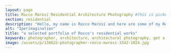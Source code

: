 ```yaml
---
layout: page
title: Rocco Marosi Residential Architecture Photography #this is picked up by Jekyll SEO tag
section: residential
description: "Hello, my name is Rocco Marosi and here are some of my Residential Architecture Photography works"
alt: "Iperimagination"
title: "a selected portfolio of Rocco's residential works"
keywords: photographer, architecture, architectural photography, get a quote, specialized, professional photographer, skilled, images, villa, resort, mall, public spaces, available
image: /assets/p/130622-photographer-rocco-marosi-3342-1024.jpg
---
```

